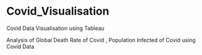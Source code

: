 # Covid_Visualisation
Covid Data Visualisation using Tableau

Analysis of Global Death Rate of Covid , Population Infected of Covid using Covid Data
